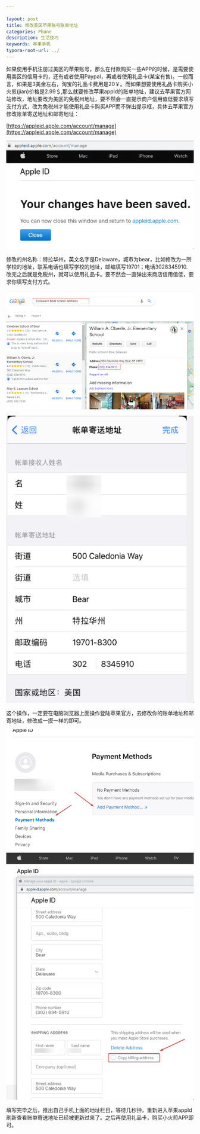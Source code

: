 ```yaml
---

layout: post
title: 修改美区苹果账号账单地址
categories: Phone
description: 生活技巧
keywords: 苹果手机
typora-root-url: ../
---
```


如果使用手机注册过美区的苹果账号，那么在付款购买一些APP的时候，是需要使用美区的信用卡的，还有或者使用Paypal，再或者使用礼品卡(某宝有售)。一般而言，如果是3美金左右，淘宝的礼品卡费用是20￥。而如果想要使用礼品卡购买小火煎(jian)价格是2.99＄,那么就要修改苹果appId的账单地址，建议去苹果官方网站修改，地址要改为美区的免税州地址，要不然会一直提示商户信用值低要求填写支付方式，改为免税州才能使用礼品卡购买APP而不弹出提示框，具体去苹果官方修改账单寄送地址和邮寄地址：

[https://appleid.apple.com/account/manage](https://appleid.apple.com/account/manage)

![image-20211212083107566](/images/posts/image-20211212083107566.png)

修改的州名称：特拉华州，英文名字是Delaware，城市为bear，比如修改为一所学校的地址，联系电话也填写学校的地址，邮编填写19701；电话3028345910.  改完之后就是免税州，就可以使用礼品卡。要不然会一直弹出来商店信用值低，要求你填写支付方式。

![image-20211212083210451](/images/posts/image-20211212083210451.png)

![image-20211212083357560](/images/posts/image-20211212083357560.png)

这个操作，一定要在电脑浏览器上面操作登陆苹果官方，去修改你的账单地址和邮寄地址，修改成一摸一样的即可。

![image-20211212083723932](/images/posts/image-20211212083723932.png)![image-20211212083828666](/images/posts/image-20211212083828666.png)

填写完毕之后，推出自己手机上面的地址栏目，等待几秒钟，重新进入苹果appId刷新查看账单寄送地址已经被更新过来了。之后再使用礼品卡，购买小火煎APP即可。
